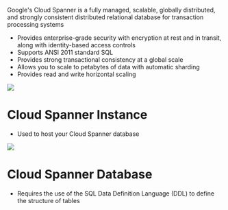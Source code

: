 Google's Cloud Spanner is a fully managed, scalable, globally distributed, and strongly consistent distributed relational database for transaction processing systems

* Provides enterprise-grade security with encryption at rest and in transit, along with identity-based access controls
* Supports ANSI 2011 standard SQL
* Provides strong transactional consistency at a global scale
* Allows you to scale to petabytes of data with automatic sharding
* Provides read and write horizontal scaling

![](https://github.com/JonmarCorpuz/SecondBrain/blob/main/Assets/Whitespace.png)

# Cloud Spanner Instance

* Used to host your Cloud Spanner database

![](https://github.com/JonmarCorpuz/SecondBrain/blob/main/Assets/Whitespace.png)

# Cloud Spanner Database

* Requires the use of the SQL Data Definition Language (DDL) to define the structure of tables
